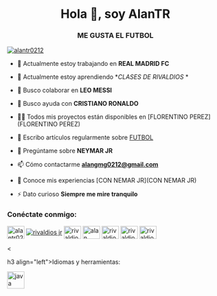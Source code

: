 <h1 align="center">Hola 👋, soy AlanTR</h1>
<h3 align="center">ME GUSTA EL FUTBOL</h3>

<p align="left"> <a href="https: //github.com/ryo-ma/github-profile-tropico"><img src="https://github-profile-tropico.vercel.app/?username=alantr0212" alt="alantr0212" /></a> </p>

- 🔭 Actualmente estoy trabajando en **REAL MADRID FC**

- 🌱 Actualmente estoy aprendiendo **CLASES DE RIVALDIOS* *

- 👯 Busco colaborar en **LEO MESSI**

- 🤝 Busco ayuda con **CRISTIANO RONALDO**

- 👨‍💻 Todos mis proyectos están disponibles en [FLORENTINO PEREZ](FLORENTINO PEREZ)

- 📝 Escribo artículos regularmente sobre [FUTBOL](FUTBOL)

- 💬 Pregúntame sobre **NEYMAR JR**

- 📫 Cómo contactarme **alangmg0212@gmail.com**

- 📄 Conoce mis experiencias [CON NEMAR JR](CON NEMAR JR)

- ⚡ Dato curioso **Siempre me mire tranquilo**

<h3 align="left">Conéctate conmigo:</h3>
<p align="left ">
<a href="https://dev.to/alantr0212" target="blank"><img align="center" src="https://raw.githubusercontent.com/rahuldkjain/github-profile-readme -generator/master/src/images/icons/Social/devto.svg" alt="alantr0212" height="30" width="40" /></a> <a href="
https://linkedin.com /in/rivaldios jr" target="blank"><img align="center" src="https://raw.githubusercontent.com/rahuldkjain/github-profile-readme-generator/master/src/images/icons/ Social/vinculado en alt.svg" alt="rivaldios jr" altura="30" ancho="40" /></a>
<a href="https://codesandbox.com/rivaldios jr" target="blank"><img align="center" src="https://raw.githubusercontent.com/rahuldkjain/github-profile-readme- generador/master/src/images/icons/Social/codesandbox.svg" alt="rivaldios jr" height="30" width="40" /></a> <a href="
https://fb.com /alan maldonado" target="blank"><img align="center" src="https://raw.githubusercontent.com/rahuldkjain/github-profile-readme-generator/master/src/images/icons/Social/ facebook.svg" alt="alan maldonado" height="30" width="40" /></a>
<a href="https://dribbble.com/rivaldios jr" target="blank"><img align="center" src="https://raw.githubusercontent.com/rahuldkjain/github-profile-readme-generator/master/src/images/icons/Social/dribbble.svg" alt="rivaldios jr" height="30" width="40" /></a>
<a href="https://hashnode.com/rivaldios jr" target="blank"><img align="center" src="https://raw.githubusercontent.com/rahuldkjain/github-profile-readme- generador/master/src/images/icons/Social/hashnode.svg" alt="rivaldios jr" height="30" width="40" /></a> <a href="
https://www.youtube .com/c/rivaldios" target="blank"><img align="center" src="https://raw.githubusercontent.com/rahuldkjain/github-profile-readme-generator/master/src/images/icons /Social/youtube.svg" alt="rivaldios" height="30" width="40" /></a> </p>
<

h3 align="left">Idiomas y herramientas:</h3>
<p align="left"> <a href="https://www.java.com" target="_blank" rel="noreferrer"> <img src="https://raw.githubusercontent.com/devicons /devicon/master/icons/java/java-original.svg" alt="java" width="40" height="40"/> </a> </p>
